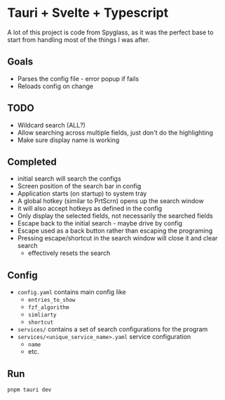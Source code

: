 # Tauri + Svelte + Typescript

A lot of this project is code from Spyglass, as it was the perfect base to start
from handling most of the things I was after.

## Goals

- Parses the config file - error popup if fails
- Reloads config on change

## TODO

- Wildcard search (ALL?)
- Allow searching across multiple fields, just don't do the highlighting
- Make sure display name is working

## Completed

- initial search will search the configs
- Screen position of the search bar in config
- Application starts (on startup) to system tray
- A global hotkey (similar to PrtScrn) opens up the search window
- it will also accept hotkeys as defined in the config
- Only display the selected fields, not necessarily the searched fields
- Escape back to the initial search - maybe drive by config
- Escape used as a back button rather than escaping the programing
- Pressing escape/shortcut in the search window will close it and clear search
  - effectively resets the search


## Config

- `config.yaml` contains main config like
  - `entries_to_show`
  - `fzf_algorithm`
  - `simliarty`
  - `shortcut`
- `services/` contains a set of search configurations for the program
- `services/<unique_service_name>.yaml` service configuration
  - `name`
  - etc.

## Run

`pnpm tauri dev`

